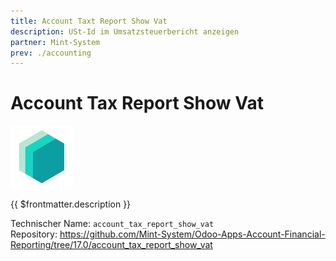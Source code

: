 ```yaml
---
title: Account Taxt Report Show Vat
description: USt-Id im Umsatzsteuerbericht anzeigen
partner: Mint-System
prev: ./accounting
---
```


# Account Tax Report Show Vat

![icon_oms_box](attachments/icons_odoo_mint_system.png)

{{ $frontmatter.description }}

Technischer Name: `account_tax_report_show_vat`\
Repository: <https://github.com/Mint-System/Odoo-Apps-Account-Financial-Reporting/tree/17.0/account_tax_report_show_vat>
